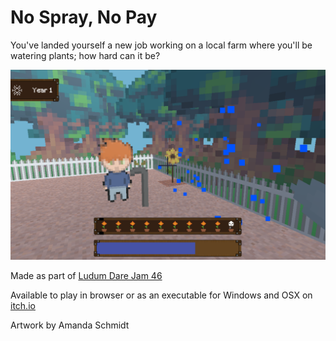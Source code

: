 # No Spray, No Pay

You've landed yourself a new job working on a local farm where you'll be watering plants; how hard can it be?

![Gameplay](https://raw.githubusercontent.com/lukebandy/LD46/master/Assets/Other/Screenshot%202.png "Gameplay")

Made as part of [Ludum Dare Jam 46](https://ldjam.com/events/ludum-dare/46/$181424)

Available to play in browser or as an executable for Windows and OSX on [itch.io](https://lukebandy.itch.io/no-spray-no-pay)

Artwork by Amanda Schmidt